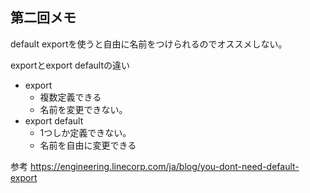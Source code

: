 ## 第二回メモ

default exportを使うと自由に名前をつけられるのでオススメしない。

exportとexport defaultの違い
- export
  - 複数定義できる
  - 名前を変更できない。
- export default
  - 1つしか定義できない。
  - 名前を自由に変更できる

参考
https://engineering.linecorp.com/ja/blog/you-dont-need-default-export
